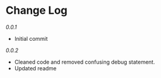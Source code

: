 Change Log
===========

*0.0.1*

* Initial commit

*0.0.2*

* Cleaned code and removed confusing debug statement.
* Updated readme
